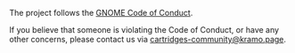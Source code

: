 The project follows the [GNOME Code of Conduct](https://conduct.gnome.org/).

If you believe that someone is violating the Code of Conduct, or have any other concerns, please contact us via [cartridges-community@kramo.page](mailto:cartridges-community@kramo.page).
